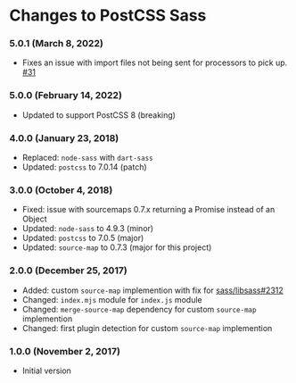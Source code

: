 # Changes to PostCSS Sass

### 5.0.1 (March 8, 2022)

- Fixes an issue with import files not being sent for processors to pick up. [#31](https://github.com/csstools/postcss-sass/pull/31)

### 5.0.0 (February 14, 2022)

- Updated to support PostCSS 8 (breaking)

### 4.0.0 (January 23, 2018)

- Replaced: `node-sass` with `dart-sass`
- Updated: `postcss` to 7.0.14 (patch)

### 3.0.0 (October 4, 2018)

- Fixed: issue with sourcemaps 0.7.x returning a Promise instead of an Object
- Updated: `node-sass` to 4.9.3 (minor)
- Updated: `postcss` to 7.0.5 (major)
- Updated: `source-map` to 0.7.3 (major for this project)

### 2.0.0 (December 25, 2017)

- Added: custom `source-map` implemention with fix for
  [sass/libsass#2312](https://github.com/sass/libsass/issues/2312)
- Changed: `index.mjs` module for `index.js` module
- Changed: `merge-source-map` dependency for custom `source-map` implemention
- Changed: first plugin detection for custom `source-map` implemention

### 1.0.0 (November 2, 2017)

- Initial version
